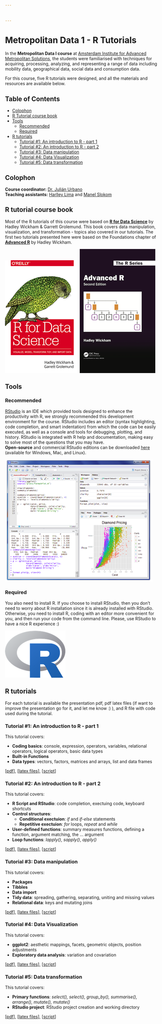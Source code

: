 ```yaml
---


---
```


<h1 id="metropolitan-data-1---r-tutorials">Metropolitan Data 1 - R Tutorials</h1>
<p>In the <strong>Metropolitan Data I course</strong> at <a href="https://www.ams-institute.org/">Amsterdam Institute for Advanced Metropolitan Solutions</a>, the students were familiarised with techniques for acquiring, processing, analyzing, and representing a range of data including mobility data, geographical data, social data and consumption data.</p>
<p>For this course, five R tutorials were designed, and all the materials and resources are available below.</p>
<h2 id="table-of-contents----omit-in-toc---">Table of Contents <!-- omit in toc --></h2>
<ul>
<li><a href="#colophon">Colophon</a></li>
<li><a href="#r-tutorial-course-book">R Tutorial course book</a></li>
<li><a href="#tools">Tools</a>
<ul>
<li><a href="#recommended">Recommended</a></li>
<li><a href="#required">Required</a></li>
</ul>
</li>
<li><a href="#r-tutorials">R tutorials</a>
<ul>
<li><a href="#tutorial-1-an-introduction-to-r---part-1">Tutorial #1: An introduction to R - part 1</a></li>
<li><a href="#tutorial-2-an-introduction-to-r---part-2">Tutorial #2: An introduction to R - part 2</a></li>
<li><a href="#tutorial-3-data-manipulation">Tutorial #3: Data manipulation</a></li>
<li><a href="#tutorial-4-data-visualization">Tutorial #4: Data Visualization</a></li>
<li><a href="#tutorial-5-data-transformation">Tutorial #5: Data transformation</a></li>
</ul>
</li>
</ul>
<h2 id="colophon">Colophon</h2>
<p><strong>Course coordinator:</strong> <a href="https://julian-urbano.info/">Dr. Julián Urbano</a><br>
<strong>Teaching assistants:</strong> <a href="https://homepages.dcc.ufmg.br/~harlley/">Harlley Lima</a> and <a href="https://www.tudelft.nl/ewi/over-de-faculteit/afdelingen/intelligent-systems/multimedia-computing/people/manel-slokom/">Manel Slokom</a></p>
<h2 id="r-tutorial-course-book">R tutorial course book</h2>
<p>Most of the R tutorials of this course were based on <a href="https://r4ds.had.co.nz/"><strong>R for Data Science</strong></a> by Hadley Wickham &amp; Garrett Grolemund. This book covers data manipulation, visualization, and transformation - topics also covered in our tutorials. The first two tutorials presented here were based on the Foundations chapter of <a href="https://adv-r.hadley.nz/"><strong>Advanced R</strong></a> by Hadley Wickham.</p>
<p><img src="img/rfordatascience.png" alt="R for Data Science I"> <img src="img/advancedR.png" alt="Advanced R"></p>
<h2 id="tools">Tools</h2>
<h3 id="recommended">Recommended</h3>
<p><a href="https://rstudio.com/">RStudio</a> is an IDE which provided tools designed to enhance the productivity with R, we strongly recommended this development environment for the course. RStudio includes an editor (syntax highlighting, code completion, and smart indentation) from which the code can be easily executed, as well as a console and tools for debugging, plotting, and history. RStudio is integrated with R help and documentation, making easy to solve most of the questions that you may have.<br>
<strong>Open-source</strong> and commercial RStudio editions can be downloaded <a href="https://rstudio.com/products/rstudio/">here</a> (available for Windows, Mac, and Linux).</p>
<p><img src="img/rstudio.png" alt="RStudio img"></p>
<h3 id="required">Required</h3>
<p>You also need to install R. If you choose to install RStudio, then you don’t need to worry about R installation since it is already installed with RStudio. Otherwise, you need to install R, coding with an editor more convenient for you, and then run your code from the command line.  Please, use RStudio to have a nice R experience :)</p>
<p><img src="img/Rlogo.png" alt="R img"></p>
<h2 id="r-tutorials">R tutorials</h2>
<p>For each tutorial is available the presentation pdf, pdf latex files (if want to improve the presentation go for it, and let me know :) ), and R file with code used during the tutorial.</p>
<h3 id="tutorial-1-an-introduction-to-r---part-1">Tutorial #1: An introduction to R - part 1</h3>
<p>This tutorial covers:</p>
<ul>
<li><strong>Coding basics</strong>: console, expression, operators, variables, relational operators, logical operators,  basic data types</li>
<li><strong>Built-in Functions</strong></li>
<li><strong>Data types</strong>: vectors, factors, matrices and arrays, list and data frames</li>
</ul>
<p>[<a href="01.%20Tutorial_IntroRPart1/Tutorial_IntroRPart1.pdf">pdf</a>], [<a href="01.%20Tutorial_IntroRPart1/Tutorial_IntroRPart1.zip">latex files</a>], [<a href="01.%20Tutorial_IntroRPart1/script">script</a>]</p>
<h3 id="tutorial-2-an-introduction-to-r---part-2">Tutorial #2: An introduction to R - part 2</h3>
<p>This tutorial covers:</p>
<ul>
<li><strong>R Script and RStudio</strong>: code completion, exectuing code, keyboard shortcuts</li>
<li><strong>Control structures</strong>:
<ul>
<li><strong>Conditional exectuion</strong>: <em>if</em> and <em>if-else</em> statements</li>
<li><strong>Repetitive exectuion</strong>: <em>for</em> loops, <em>repeat</em> and <em>while</em></li>
</ul>
</li>
<li><strong>User-defined functions</strong>:  summary measures functions, defining a function, argument matching, the … argument</li>
<li><strong>Loop functions</strong>: <em>lapply()</em>, <em>sapply()</em>, <em>apply()</em></li>
</ul>
<p>[<a href="02.%20Tutorial_IntroRPart2/Tutorial_IntroRPart2.pdf">pdf</a>], [<a href="02.%20Tutorial_IntroRPart2/Tutorial_IntroRPart2.zip">latex files</a>], [<a href="02.%20Tutorial_IntroRPart2/script">script</a>]</p>
<h3 id="tutorial-3-data-manipulation">Tutorial #3: Data manipulation</h3>
<p>This tutorial covers:</p>
<ul>
<li><strong>Packages</strong></li>
<li><strong>Tibbles</strong></li>
<li><strong>Data import</strong></li>
<li><strong>Tidy data</strong>: spreading, gathering, separating, uniting and missing values</li>
<li><strong>Relational data</strong>:  keys and mutating joins</li>
</ul>
<p>[<a href="03.%20Tutorial_Data/Tutorial_Data_R.pdf">pdf</a>], [<a href="03.%20Tutorial_Data/Tutorial_Data_R.zip">latex files</a>], [<a href="03.%20Tutorial_Data/script">script</a>]</p>
<h3 id="tutorial-4-data-visualization">Tutorial #4: Data Visualization</h3>
<p>This tutorial covers:</p>
<ul>
<li><strong>ggplot2</strong>: aesthetic mappings, facets, geometric objects, position adjustments</li>
<li><strong>Exploratory data analysis</strong>: variation and covariation</li>
</ul>
<p>[<a href="04.%20Tutorial_Data_Visualization/Tutorial_Data_Visualization.pdf">pdf</a>], [<a href="04.%20Tutorial_Data_Visualization/Tutorial_Data_Visualization.zip">latex files</a>], [<a href="04.%20Tutorial_Data_Visualization/script">script</a>]</p>
<h3 id="tutorial-5-data-transformation">Tutorial #5: Data transformation</h3>
<p>This tutorial covers:</p>
<ul>
<li><strong>Primary functions</strong>: <em>select(), select(), group_by(), summarise(), arrange(), mutate(), mutate()</em></li>
<li><strong>RStudio project</strong>: RStudio project creation and working directory</li>
</ul>
<p>[<a href="05.%20Tutorial_Data_Transformation/Tutorial_Data_Transformation.pdf">pdf</a>], [<a href="05.%20Tutorial_Data_Transformation/Tutorial_Data_Transformation.zip">latex files</a>], [<a href="05.%20Tutorial_Data_Transformation/script">script</a>]</p>


